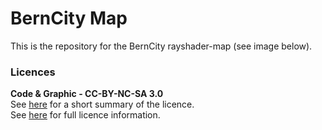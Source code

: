 # BernCity Map
This is the repository for the BernCity rayshader-map (see image below).

### Licences
**Code & Graphic - CC-BY-NC-SA 3.0**  
See [here](https://creativecommons.org/licenses/by-nc-sa/3.0/de/) for a short summary of the licence.  
See [here](https://creativecommons.org/licenses/by-nc-sa/3.0/de/legalcode) for full licence information.
